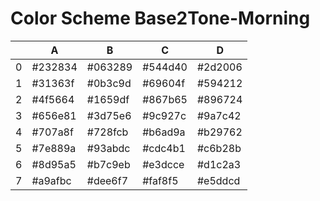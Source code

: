 # Color Scheme Base2Tone-Morning

|   | A       | B       | C       | D       |
|---|---------|---------|---------|---------|
| 0 | #232834 | #063289 | #544d40 | #2d2006 |
| 1 | #31363f | #0b3c9d | #69604f | #594212 |
| 2 | #4f5664 | #1659df | #867b65 | #896724 |
| 3 | #656e81 | #3d75e6 | #9c927c | #9a7c42 |
| 4 | #707a8f | #728fcb | #b6ad9a | #b29762 |
| 5 | #7e889a | #93abdc | #cdc4b1 | #c6b28b |
| 6 | #8d95a5 | #b7c9eb | #e3dcce | #d1c2a3 |
| 7 | #a9afbc | #dee6f7 | #faf8f5 | #e5ddcd |

